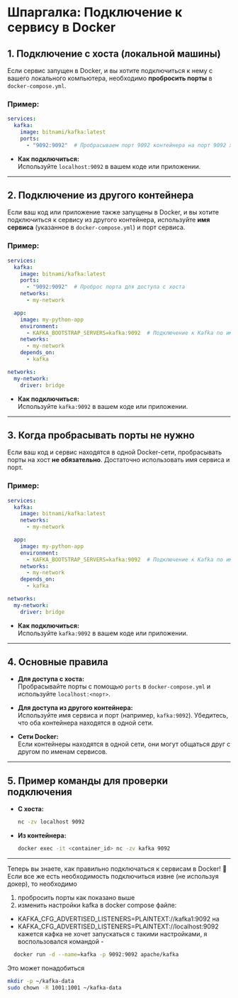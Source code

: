 # Шпаргалка: Подключение к сервису в Docker

## 1. **Подключение с хоста (локальной машины)**

Если сервис запущен в Docker, и вы хотите подключиться к нему с вашего локального компьютера, необходимо **пробросить порты** в `docker-compose.yml`.

### Пример:
```yaml
services:
  kafka:
    image: bitnami/kafka:latest
    ports:
      - "9092:9092"  # Пробрасываем порт 9092 контейнера на порт 9092 хоста
```

- **Как подключиться:**  
  Используйте `localhost:9092` в вашем коде или приложении.

---

## 2. **Подключение из другого контейнера**

Если ваш код или приложение также запущены в Docker, и вы хотите подключиться к сервису из другого контейнера, используйте **имя сервиса** (указанное в `docker-compose.yml`) и порт сервиса.

### Пример:
```yaml
services:
  kafka:
    image: bitnami/kafka:latest
    ports:
      - "9092:9092"  # Проброс порта для доступа с хоста
    networks:
      - my-network

  app:
    image: my-python-app
    environment:
      - KAFKA_BOOTSTRAP_SERVERS=kafka:9092  # Подключение к Kafka по имени сервиса
    networks:
      - my-network
    depends_on:
      - kafka

networks:
  my-network:
    driver: bridge
```

- **Как подключиться:**  
  Используйте `kafka:9092` в вашем коде или приложении.

---

## 3. **Когда пробрасывать порты не нужно**

Если ваш код и сервис находятся в одной Docker-сети, пробрасывать порты на хост **не обязательно**. Достаточно использовать имя сервиса и порт.

### Пример:
```yaml
services:
  kafka:
    image: bitnami/kafka:latest
    networks:
      - my-network

  app:
    image: my-python-app
    environment:
      - KAFKA_BOOTSTRAP_SERVERS=kafka:9092  # Подключение к Kafka по имени сервиса
    networks:
      - my-network
    depends_on:
      - kafka

networks:
  my-network:
    driver: bridge
```

- **Как подключиться:**  
  Используйте `kafka:9092` в вашем коде или приложении.

---

## 4. **Основные правила**

- **Для доступа с хоста:**  
  Пробрасывайте порты с помощью `ports` в `docker-compose.yml` и используйте `localhost:<порт>`.

- **Для доступа из другого контейнера:**  
  Используйте имя сервиса и порт (например, `kafka:9092`). Убедитесь, что оба контейнера находятся в одной сети.

- **Сети Docker:**  
  Если контейнеры находятся в одной сети, они могут общаться друг с другом по именам сервисов.

---

## 5. **Пример команды для проверки подключения**

- **С хоста:**  
  ```bash
  nc -zv localhost 9092
  ```

- **Из контейнера:**  
  ```bash
  docker exec -it <container_id> nc -zv kafka 9092
  ```

---

Теперь вы знаете, как правильно подключаться к сервисам в Docker! 🐳
Если все же есть необходимость подключиться извне (не используя докер), то необходимо 
1) пробросить порты как показано выше
2) изменить настройки kafka в docker compose файле:
- KAFKA_CFG_ADVERTISED_LISTENERS=PLAINTEXT://kafka1:9092 на
- KAFKA_CFG_ADVERTISED_LISTENERS=PLAINTEXT://localhost:9092
кажется кафка не хочет запускаться с такими настройками, я воспользовался командой - 
```bash
  docker run -d --name=kafka -p 9092:9092 apache/kafka
```

Это может понадобиться
```bash
mkdir -p ~/kafka-data
sudo chown -R 1001:1001 ~/kafka-data
```